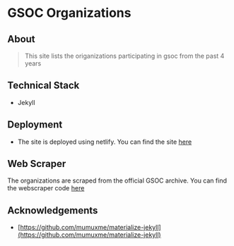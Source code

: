 # GSOC Organizations

## About

> This site lists the origanizations participating in gsoc from the past 4 years

## Technical Stack

- Jekyll

## Deployment

- The site is deployed using netlify. You can find the site [here](https://gsoc-organizations.netlify.com/)

## Web Scraper

The organizations are scraped from the official GSOC archive. You can find the webscraper code [here](https://github.com/nishantwrp/gsoc-organizations-scrapper)

## Acknowledgements

- [https://github.com/mumuxme/materialize-jekyll](https://github.com/mumuxme/materialize-jekyll)

